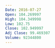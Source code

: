 ```yaml
---
Date: 2016-07-27
Open: 104.269997
High: 104.349998
Low: 102.75
Close: 102.949997
Adj Close: 99.469307
Volume: 92344800
---
```

